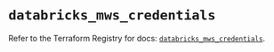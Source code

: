 # `databricks_mws_credentials`

Refer to the Terraform Registry for docs: [`databricks_mws_credentials`](https://registry.terraform.io/providers/databricks/databricks/1.72.0/docs/resources/mws_credentials).
